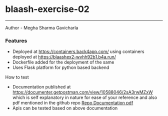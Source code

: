 # blaash-exercise-02
---
Author - Megha Sharma Gavicharla

### Features
- Deployed at https://containers.back4app.com/ using containers deployed at https://blaashex2-wvhh92b1.b4a.run/
- Dockerfile added for the deployment of the same
- Uses Flask platform for python based backend

How to test
- Documentation published at https://documenter.getpostman.com/view/10588046/2sA3rwMZxW which is self explanatory in nature for ease of your reference and also pdf mentioned in the github repo [Repo Documentation pdf](documentation.pdf)
- Apis can be tested based on above documentation 


